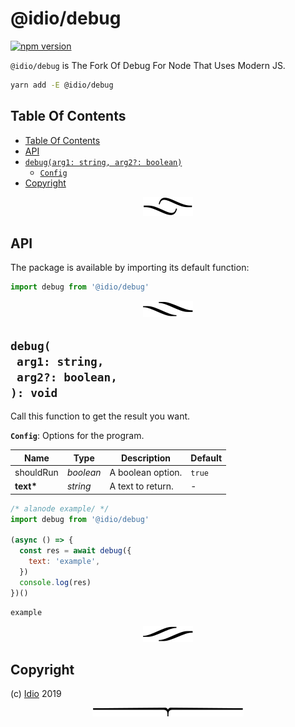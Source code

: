 # @idio/debug

[![npm version](https://badge.fury.io/js/@idio/debug.svg)](https://npmjs.org/package/@idio/debug)

`@idio/debug` is The Fork Of Debug For Node That Uses Modern JS.

```sh
yarn add -E @idio/debug
```

## Table Of Contents

- [Table Of Contents](#table-of-contents)
- [API](#api)
- [`debug(arg1: string, arg2?: boolean)`](#mynewpackagearg1-stringarg2-boolean-void)
  * [`Config`](#type-config)
- [Copyright](#copyright)

<p align="center"><a href="#table-of-contents"><img src=".documentary/section-breaks/0.svg?sanitize=true"></a></p>

## API

The package is available by importing its default function:

```js
import debug from '@idio/debug'
```

<p align="center"><a href="#table-of-contents"><img src=".documentary/section-breaks/1.svg?sanitize=true"></a></p>

## `debug(`<br/>&nbsp;&nbsp;`arg1: string,`<br/>&nbsp;&nbsp;`arg2?: boolean,`<br/>`): void`

Call this function to get the result you want.

__<a name="type-config">`Config`</a>__: Options for the program.

|   Name    |   Type    |    Description    | Default |
| --------- | --------- | ----------------- | ------- |
| shouldRun | _boolean_ | A boolean option. | `true`  |
| __text*__ | _string_  | A text to return. | -       |

```js
/* alanode example/ */
import debug from '@idio/debug'

(async () => {
  const res = await debug({
    text: 'example',
  })
  console.log(res)
})()
```
```
example
```

<p align="center"><a href="#table-of-contents"><img src=".documentary/section-breaks/2.svg?sanitize=true"></a></p>

## Copyright

(c) [Idio][1] 2019

[1]: https://idio.cc

<p align="center"><a href="#table-of-contents"><img src=".documentary/section-breaks/-1.svg?sanitize=true"></a></p>